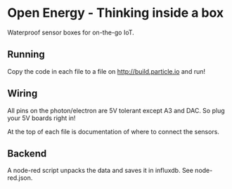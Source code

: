 # Open Energy - Thinking inside a box

Waterproof sensor boxes for on-the-go IoT.


## Running

Copy the code in each file to a file on http://build.particle.io and run!

## Wiring

All pins on the photon/electron are 5V tolerant except A3 and DAC. So plug your 5V boards right in!

At the top of each file is documentation of where to connect the sensors.

## Backend

A node-red script unpacks the data and saves it in influxdb. See node-red.json.
